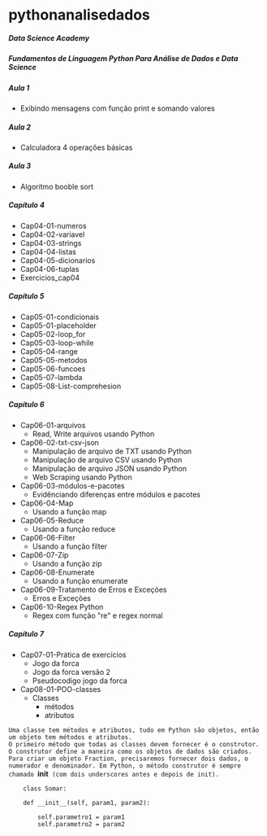 # pythonanalisedados
##### Data Science Academy
##### Fundamentos de Linguagem Python Para Análise de Dados e Data Science
##### Aula 1
- Exibindo mensagens com função print e somando valores
##### Aula 2
- Calculadora 4 operações básicas
##### Aula 3
- Algorítmo booble sort
##### Capítulo 4
- Cap04-01-numeros
- Cap04-02-variavel
- Cap04-03-strings
- Cap04-04-listas
- Cap04-05-dicionarios
- Cap04-06-tuplas
- Exercicios_cap04
##### Capítulo 5
- Cap05-01-condicionais
- Cap05-01-placeholder
- Cap05-02-loop_for
- Cap05-03-loop-while
- Cap05-04-range
- Cap05-05-metodos
- Cap05-06-funcoes
- Cap05-07-lambda
- Cap05-08-List-comprehesion

##### Capítulo 6
- Cap06-01-arquivos
    - Read, Write arquivos usando Python
- Cap06-02-txt-csv-json
    - Manipulação de arquivo de TXT usando Python
    - Manipulação de arquivo CSV usando Python
    - Manipulação de arquivo JSON usando Python
    - Web Scraping usando Python
- Cap06-03-módulos-e-pacotes
    - Evidênciando diferenças entre módulos e pacotes
- Cap06-04-Map
    - Usando a função map
- Cap06-05-Reduce
    - Usando a função reduce
- Cap06-06-Filter
    - Usando a função filter
- Cap06-07-Zip
    - Usando a função zip
- Cap06-08-Enumerate
    - Usando a função enumerate
- Cap06-09-Tratamento de Erros e Exceções
    - Erros e Exceções
- Cap06-10-Regex Python
    - Regex com função "re" e regex normal
##### Capítulo 7
- Cap07-01-Prática de exercícios
    - Jogo da forca
    - Jogo da forca versão 2
    - Pseudocodigo jogo da forca
- Cap08-01-POO-classes
    - Classes
        - métodos
        - atributos

`Uma classe tem métodos e atributos, tudo em Python são objetos, então um objeto tem métodos e atributos.` </br>
`O primeiro método que todas as classes devem fornecer é o construtor. O construtor define a maneira como os objetos de dados são criados. Para criar um objeto Fraction, precisaremos fornecer dois dados, o numerador e denominador. Em Python, o método construtor é sempre chamado `<strong>__init__</strong>` (com dois underscores antes e depois de init).`

```
    class Somar:

    def __init__(self, param1, param2):

        self.parametro1 = param1
        self.parametro2 = param2
```